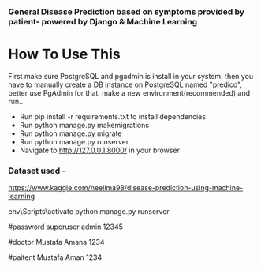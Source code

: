 ### General Disease Prediction based on symptoms provided by patient- powered by Django & Machine Learning
# How To Use This
First make sure PostgreSQL and pgadmin is install in your system. 
then you have to manually create a DB instance on PostgreSQL named "predico", better use PgAdmin for that.
make a new environment(recommended) and run...

- Run pip install -r requirements.txt to install dependencies
- Run python manage.py makemigrations  
- Run python manage.py migrate
- Run python manage.py runserver
- Navigate to http://127.0.0.1:8000/ in your browser

### Dataset used - 
https://www.kaggle.com/neelima98/disease-prediction-using-machine-learning

env\Scripts\activate
python manage.py runserver


#password superuser
admin
12345

#doctor
Mustafa Amana
1234

#paitent
Mustafa Aman
1234